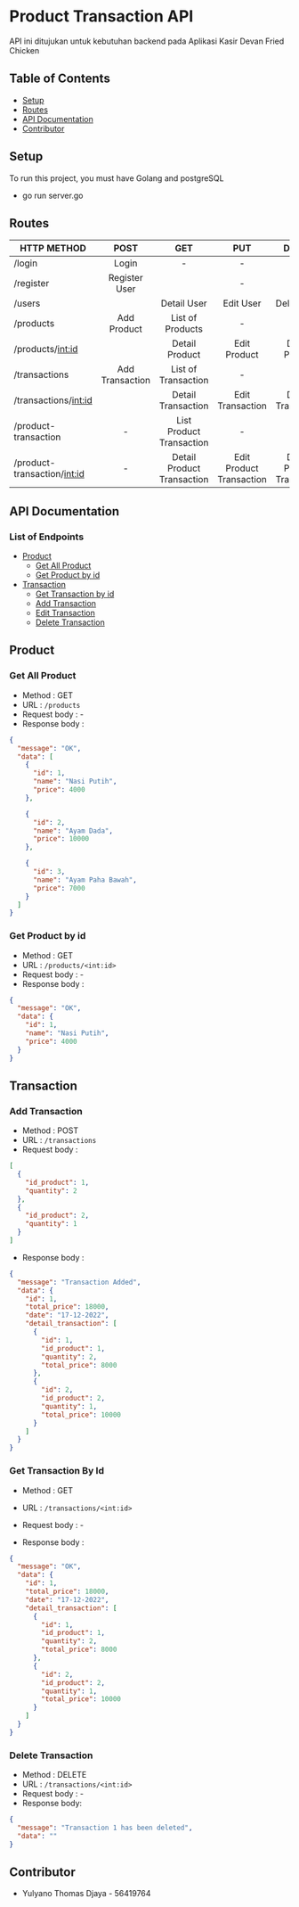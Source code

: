 # Product Transaction API

API ini ditujukan untuk kebutuhan backend pada Aplikasi Kasir Devan Fried Chicken

## Table of Contents

- [Setup](#setup)
- [Routes](#routes)
- [API Documentation](#api-documentation)
- [Contributor](#contributor)

## Setup

To run this project, you must have Golang and postgreSQL

- go run server.go

## Routes

| HTTP METHOD                   |      POST       |            GET             |           PUT            |           DELETE           |
| ----------------------------- | :-------------: | :------------------------: | :----------------------: | :------------------------: |
| /login                        |      Login      |             -              |            -             |             -              |
| /register                     |  Register User  |                            |            -             |             -              |
| /users                        |                 |        Detail User         |        Edit User         |        Delete User         |
| /products                     |   Add Product   |      List of Products      |            -             |             -              |
| /products/<int:id>            |                 |       Detail Product       |       Edit Product       |       Delete Product       |
| /transactions                 | Add Transaction |    List of Transaction     |            -             |                            |
| /transactions/<int:id>        |                 |     Detail Transaction     |     Edit Transaction     |     Delete Transaction     |
| /product-transaction          |        -        |  List Product Transaction  |            -             |             -              |
| /product-transaction/<int:id> |        -        | Detail Product Transaction | Edit Product Transaction | Delete Product Transaction |

## API Documentation

### List of Endpoints

- [Product](#Product)
  - [Get All Product](#get-all-product)
  - [Get Product by id](#get-product-by-id)
- [Transaction](#Transaction)
  - [Get Transaction by id](#get-transaction-by-id)
  - [Add Transaction](#add-transaction)
  - [Edit Transaction](#edit-transaction)
  - [Delete Transaction](#delete-transaction)

## Product

### Get All Product

- Method : GET
- URL : `/products`
- Request body : -
- Response body :

```json
{
  "message": "OK",
  "data": [
    {
      "id": 1,
      "name": "Nasi Putih",
      "price": 4000
    },

    {
      "id": 2,
      "name": "Ayam Dada",
      "price": 10000
    },

    {
      "id": 3,
      "name": "Ayam Paha Bawah",
      "price": 7000
    }
  ]
}
```

### Get Product by id

- Method : GET
- URL : `/products/<int:id>`
- Request body : -
- Response body :

```json
{
  "message": "OK",
  "data": {
    "id": 1,
    "name": "Nasi Putih",
    "price": 4000
  }
}
```

## Transaction

### Add Transaction

- Method : POST
- URL : `/transactions`
- Request body :

```json
[
  {
    "id_product": 1,
    "quantity": 2
  },
  {
    "id_product": 2,
    "quantity": 1
  }
]
```

- Response body :

```json
{
  "message": "Transaction Added",
  "data": {
    "id": 1,
    "total_price": 18000,
    "date": "17-12-2022",
    "detail_transaction": [
      {
        "id": 1,
        "id_product": 1,
        "quantity": 2,
        "total_price": 8000
      },
      {
        "id": 2,
        "id_product": 2,
        "quantity": 1,
        "total_price": 10000
      }
    ]
  }
}
```

### Get Transaction By Id

- Method : GET
- URL : `/transactions/<int:id>`
- Request body : -

- Response body :

```json
{
  "message": "OK",
  "data": {
    "id": 1,
    "total_price": 18000,
    "date": "17-12-2022",
    "detail_transaction": [
      {
        "id": 1,
        "id_product": 1,
        "quantity": 2,
        "total_price": 8000
      },
      {
        "id": 2,
        "id_product": 2,
        "quantity": 1,
        "total_price": 10000
      }
    ]
  }
}
```

### Delete Transaction

- Method : DELETE
- URL : `/transactions/<int:id>`
- Request body : -
- Response body:

```json
{
  "message": "Transaction 1 has been deleted",
  "data": ""
}
```

## Contributor

- Yulyano Thomas Djaya - 56419764
